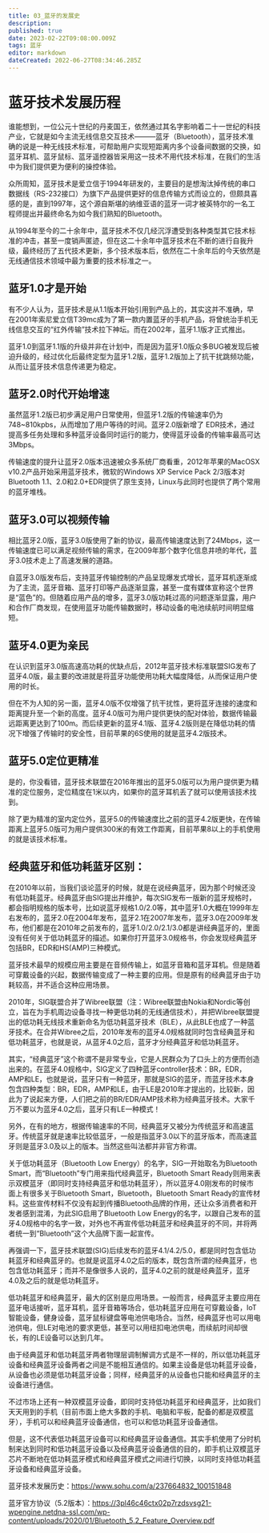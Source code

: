 ```yaml
---
title: 03_蓝牙的发展史
description: 
published: true
date: 2023-02-22T09:08:00.009Z
tags: 蓝牙
editor: markdown
dateCreated: 2022-06-27T08:34:46.285Z
---
```


# 蓝牙技术发展历程

谁能想到，一位公元十世纪的丹麦国王，依然通过其名字影响着二十一世纪的科技产业，它就是如今主流无线信息交互技术———蓝牙（Bluetooth），蓝牙技术准确的说是一种无线技术标准，可帮助用户实现短距离内多个设备间数据的交换，如蓝牙耳机、蓝牙鼠标、蓝牙遥控器皆采用这一技术不用代技术标准，在我们的生活中为我们提供更为便利的操控体验。

众所周知，蓝牙技术是爱立信于1994年研发的，主要目的是想淘汰掉传统的串口数据线（RS-232接口）为旗下产品提供更好的信息传输方式而设立的，但颇具喜感的是，直到1997年，这个源自斯堪的纳维亚语的蓝牙一词才被英特尔的一名工程师提出并最终命名为如今我们熟知的Bluetooth。

从1994年至今的二十余年中，蓝牙技术不仅几经沉浮遭受到各种类型其它技术标准的冲击，甚至一度销声匿迹，但在这二十余年中蓝牙技术在不断的进行自我升级，最终经历了五代技术更新，多个技术版本后，依然在二十余年后的今天依然是无线通信技术领域中最为重要的技术标准之一。

## 蓝牙1.0才是开始

有不少人认为，蓝牙技术是从1.1版本开始引用到产品上的，其实这并不准确，早在2001年索尼爱立信T39mc成为了第一款内置蓝牙的手机产品，将曾统治手机无线信息交互的“红外传输”技术拉下神坛。而在2002年，蓝牙1.1版才正式推出。

蓝牙1.0到蓝牙1.1版的升级并非在计划中，而是因为蓝牙1.0版众多BUG被发现后被迫升级的，经过优化后最终定型为蓝牙1.2版，蓝牙1.2版加上了抗干扰跳频功能，从而让蓝牙技术信息传递更为稳定。

## 蓝牙2.0时代开始增速

虽然蓝牙1.2版已初步满足用户日常使用，但蓝牙1.2版的传输速率仍为748~810kpbs，从而增加了用户等待的时间。蓝牙2.0版新增了 EDR技术，通过提高多任务处理和多种蓝牙设备同时运行的能力，使得蓝牙设备的传输率最高可达3Mbps。

传输速度的提升让蓝牙2.0版本迅速被众多系统厂商看重，2012年苹果的MacOSX v10.2产品开始采用蓝牙技术，微软的Windows XP Service Pack 2/3版本对Bluetooth 1.1、2.0和2.0+EDR提供了原生支持，Linux与此同时也提供了两个常用的蓝牙堆栈。

## 蓝牙3.0可以视频传输

相比蓝牙2.0版，蓝牙3.0版使用了新的协议，最高传输速度达到了24Mbps，这一传输速度已可以满足视频传输的需求，在2009年那个数字化信息井喷的年代，蓝牙3.0技术走上了高速发展的道路。

自蓝牙3.0版发布后，支持蓝牙传输控制的产品呈现爆发式增长，蓝牙耳机逐渐成为了主流，蓝牙音箱、蓝牙打印等产品逐渐显露，甚至一度有媒体宣称这个世界是“蓝色”的。但随着应用产品的增多，蓝牙3.0版功耗过高的问题逐渐显露，用户和合作厂商发现，在使用蓝牙功能传输数据时，移动设备的电池续航时间明显缩短。

## 蓝牙4.0更为亲民

在认识到蓝牙3.0版高速高功耗的优缺点后，2012年蓝牙技术标准联盟SIG发布了蓝牙4.0版，最主要的改进就是将蓝牙功能使用功耗大幅度降低，从而保证用户使用的时长。

但在不为人知的另一面，蓝牙4.0版不仅增强了抗干扰性，更将蓝牙连接的速度和距离提升至一个新的高度。蓝牙4.0版可为用户提供更快的配对体验，数据传输最远距离更达到了100m。而后续更新的蓝牙4.1版、蓝牙4.2版则是在降低功耗的情况下增强了传输时的安全性，目前苹果的6S使用的就是蓝牙4.2版技术。

## 蓝牙5.0定位更精准

是的，你没看错，蓝牙技术联盟在2016年推出的蓝牙5.0版可以为用户提供更为精准的定位服务，定位精度在1米以内，如果你的蓝牙耳机丢了就可以使用该技术找到。

除了更为精准的室内定位外，蓝牙5.0的传输速度比之前的蓝牙4.2版更快，在传输距离上蓝牙5.0版可为用户提供300米的有效工作距离，目前苹果8以上的手机使用的就是该技术标准。




## 经典蓝牙和低功耗蓝牙区别：

在2010年以前，当我们谈论蓝牙的时候，就是在说经典蓝牙，因为那个时候还没有低功耗蓝牙。经典蓝牙由SIG提出并维护，每次SIG发布一版新的蓝牙规格时，都会指明规格的版本号，比如说蓝牙规格1.0/2.0等，其中蓝牙1.0大概在1999年左右发布的，蓝牙2.0在2004年发布，蓝牙2.1在2007年发布，蓝牙3.0在2009年发布，他们都是在2010年之前发布的，蓝牙1.0/2.0/2.1/3.0都是讲经典蓝牙的，里面没有任何关于低功耗蓝牙的描述。如果你打开蓝牙3.0规格书，你会发现经典蓝牙包括BR，EDR和HS(AMP)三种模式。

蓝牙技术最早的规模应用主要是在音频传输上，如蓝牙音箱和蓝牙耳机。但是随着可穿戴设备的兴起，数据传输变成了一种主要的应用。但是原有的经典蓝牙由于功耗较高，并不适合这种应用场景。

2010年，SIG联盟合并了Wibree联盟（注：Wibree联盟由Nokia和Nordic等创立，旨在为手机周边设备寻找一种更低功耗的无线通信技术），并把Wibree联盟提出的低功耗无线技术重新命名为低功耗蓝牙技术（BLE），从此BLE也成了一种蓝牙技术。在合并Wibree之后，2010年发布的蓝牙4.0规格就同时包含经典蓝牙和低功耗蓝牙，也就是说，从蓝牙4.0之后，蓝牙才分经典蓝牙和低功耗蓝牙。

其实，“经典蓝牙”这个称谓不是非常专业，它是人民群众为了口头上的方便而创造出来的。在蓝牙4.0规格中，SIG定义了四种蓝牙controller技术：BR，EDR，AMP和LE，也就是说，蓝牙只有一种蓝牙，那就是SIG的蓝牙，而蓝牙技术本身包含四种类型：BR，EDR，AMP和LE，由于LE是2010年才提出的，比较新，因此为了说起来方便，人们把之前的BR/EDR/AMP技术称为经典蓝牙技术。大家千万不要以为蓝牙4.0之后，蓝牙只有LE一种模式！

另外，在有的地方，根据传输速率的不同，经典蓝牙又被分为传统蓝牙和高速蓝牙。传统蓝牙就是速率比较低蓝牙，一般是指蓝牙3.0以下的蓝牙版本，而高速蓝牙则是蓝牙3.0及以上的版本。当然这些叫法都并非官方称谓。


关于低功耗蓝牙（Bluetooth Low Energy）的名字，SIG一开始取名为Bluetooth Smart，而“Bluetooth”专门用来指代经典蓝牙，Bluetooth Smart Ready则用来表示双模蓝牙（即同时支持经典蓝牙和低功耗蓝牙），所以蓝牙4.0刚发布的时候市面上有很多关于Bluetooth Smart，Bluetooth，Bluetooth Smart Ready的宣传材料。这些宣传材料不仅没有起到传播Bluetooth品牌的作用，还让众多消费者和开发者感到混淆，为此SIG启用了Bluetooth Low Energy的名字，以跟自己发布的蓝牙4.0规格中的名字一致，对外也不再宣传低功耗蓝牙和经典蓝牙的不同，并将两者统一到“Bluetooth”这个大品牌下面一起宣传。

再强调一下，蓝牙技术联盟(SIG)后续发布的蓝牙4.1/4.2/5.0，都是同时包含低功耗蓝牙和经典蓝牙的。也就是说蓝牙4.0之后的版本，既包含所谓的经典蓝牙，也包含低功耗蓝牙；而并不是像很多人说的，蓝牙4.0之前的就是经典蓝牙，蓝牙4.0及之后的就是低功耗蓝牙。

低功耗蓝牙和经典蓝牙，最大的区别是应用场景。一般而言，经典蓝牙主要应用在蓝牙电话接听，蓝牙耳机，蓝牙音箱等场合，低功耗蓝牙应用在可穿戴设备，IoT智能设备，健身设备，蓝牙鼠标键盘等电池供电场合。当然，经典蓝牙也可以用电池供电，但LE对电池的要求更低，甚至可以用纽扣电池供电，而续航时间却很长，有的LE设备可以达到几年。

由于经典蓝牙和低功耗蓝牙两者物理层调制解调方式是不一样的，所以低功耗蓝牙设备和经典蓝牙设备两者之间是不能相互通信的。如果主设备是低功耗蓝牙设备，从设备也必须是低功耗蓝牙设备；同样，经典蓝牙的从设备也只能和经典蓝牙的主设备进行通信。

不过市场上还有一种双模蓝牙设备，即同时支持低功耗蓝牙和经典蓝牙，比如我们天天用到的手机（目前市面上绝大多数的手机、电脑和平板，配备的都是双模蓝牙），手机可以和经典蓝牙设备通信，也可以和低功耗蓝牙设备通信。

但是，这不代表低功耗蓝牙设备可以和经典蓝牙设备通信。其实手机使用了分时机制来达到同时和低功耗蓝牙设备以及经典蓝牙设备通信的目的，即手机让双模蓝牙芯片不断地在低功耗蓝牙模式和经典蓝牙模式之间进行切换，以同时支持低功耗蓝牙设备和经典蓝牙设备。


蓝牙技术发展历史：https://www.sohu.com/a/237664832_100151848

蓝牙官方协议（5.2版本）：https://3pl46c46ctx02p7rzdsvsg21-wpengine.netdna-ssl.com/wp-content/uploads/2020/01/Bluetooth_5.2_Feature_Overview.pdf